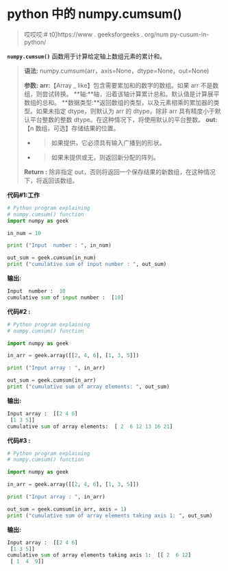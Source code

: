 # python 中的 numpy.cumsum()

> 哎哎哎:# t0]https://www . geeksforgeeks . org/num py-cusum-in-python/

**`numpy.cumsum()`** 函数用于计算给定轴上数组元素的累计和。

> **语法:** numpy.cumsum(arr，axis=None，dtype=None，out=None)
> 
> **参数:**
> **arr:**【Array _ like】包含需要累加和的数字的数组。如果 arr 不是数组，则尝试转换。
> **轴:**轴，沿着该轴计算累计总和。默认值是计算展平数组的总和。
> **数据类型:**返回数组的类型，以及元素相乘的累加器的类型。如果未指定 dtype，则默认为 arr 的 dtype，除非 arr 具有精度小于默认平台整数的整数 dtype。在这种情况下，将使用默认的平台整数。
> **out:**【n 数组，可选】存储结果的位置。
> - >如果提供，它必须具有输入广播到的形状。
> - >如果未提供或无，则返回新分配的阵列。
> 
> **Return :** 除非指定 out，否则将返回一个保存结果的新数组，在这种情况下，将返回该数组。

**代码#1:工作**

```py
# Python program explaining
# numpy.cumsum() function
import numpy as geek

in_num = 10

print ("Input  number : ", in_num)

out_sum = geek.cumsum(in_num) 
print ("cumulative sum of input number : ", out_sum) 
```

**输出:**

```py
Input  number :  10
cumulative sum of input number :  [10]

```

**代码#2 :**

```py
# Python program explaining
# numpy.cumsum() function

import numpy as geek

in_arr = geek.array([[2, 4, 6], [1, 3, 5]])

print ("Input array : ", in_arr) 

out_sum = geek.cumsum(in_arr) 
print ("cumulative sum of array elements: ", out_sum) 
```

**输出:**

```py
Input array :  [[2 4 6]
 [1 3 5]]
cumulative sum of array elements:  [ 2  6 12 13 16 21]

```

**代码#3 :**

```py
# Python program explaining
# numpy.cumsum() function

import numpy as geek

in_arr = geek.array([[2, 4, 6], [1, 3, 5]])

print ("Input array : ", in_arr) 

out_sum = geek.cumsum(in_arr, axis = 1) 
print ("cumulative sum of array elements taking axis 1: ", out_sum) 
```

**输出:**

```py
Input array :  [[2 4 6]
 [1 3 5]]
cumulative sum of array elements taking axis 1:  [[ 2  6 12]
 [ 1  4  9]]

```